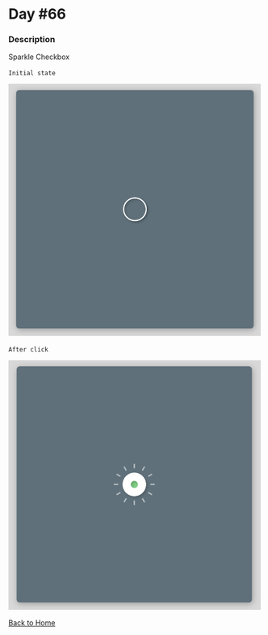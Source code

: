 # Day #66

### Description

Sparkle Checkbox

`Initial state`

<img src='./assets/image-final-1.png' width=500>

`After click`

<img src='./assets/image-final-2.png' width=500>

[Back to Home](..)
